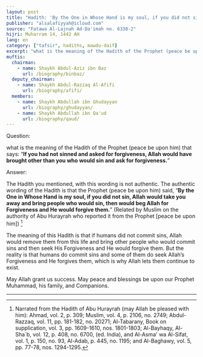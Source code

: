 ```yaml
---
layout: post
title: "Hadith: 'By the One in Whose Hand is my soul, if you did not sin'"
publisher: "alsalafiyyah@icloud.com"
source: "Fatawa Al-Lajnah Ad-Da'imah no. 6338-2"
hijri: Muharram 14, 1442 AH
lang: en
category: ["tafsir", hadiths, mawdu-daif]
excerpt: "what is the meaning of the Hadith of the Prophet (peace be upon him) that says: 'If you had not sinned and asked for forgiveness, Allah would have brought other than you who would sin and ask for forgiveness.'"
muftis:
  chairman: 
    - name: Shaykh Abdul-Aziz ibn Baz
      url: /biography/binbaz/
  deputy_chairman:
    - name: Shaykh Abdul-Razzaq Al-Afifi
      url: /biography/afifi/
  members: 
    - name: Shaykh Abdullah ibn Ghudayyan
      url: /biography/ghudayyan/
    - name: Shaykh Abdullah ibn Qa'ud
      url: /biography/qaud/
---
```


Question:

what is the meaning of the Hadith of the Prophet (peace be upon him) that says: “**If you had not sinned and asked for forgiveness, Allah would have brought other than you who would sin and ask for forgiveness.**”

Answer:

The Hadith you mentioned, with this wording is not authentic. The authentic wording of the Hadith is that the Prophet (peace be upon him) said, “**By the One in Whose Hand is my soul, if you did not sin, Allah would take you away and bring people who would sin, then would beg Allah for Forgiveness and He would forgive them.**” (Related by Muslim on the authority of Abu Hurayrah who reported it from the Prophet [peace be upon him]) [^1]

The meaning of this Hadith is that if humans did not commit sins, Allah would remove them from this life and bring other people who would commit sins and then seek His Forgiveness and He would forgive them. But the reality is that humans do commit sins and some of them do seek Allah’s Forgiveness and He forgives them, which is why Allah lets them continue to exist.

May Allah grant us success. May peace and blessings be upon our Prophet Muhammad, his family, and Companions. 

---

[^1]: Narrated from the Hadith of Abu Hurayrah (may Allah be pleased with him): Ahmad, vol. 2, p. 309; Muslim, vol. 4, p. 2106, no. 2749; Abdul-Razzaq, vol. 11, pp. 181-182, no. 20271; Al-Tabarany, Book on supplication, vol. 3, pp. 1609-1610, nos. 1801-1803; Al-Bayhaqy, Al-Sha`b, vol. 12, p. 408, no. 6700, (ed. India), and Al-Asma' wa Al-Sifat, vol. 1, p. 150, no. 93, Al-Adab, p. 445, no. 1195; and Al-Baghawy, vol. 5, pp. 77-78, nos. 1294-1295.
